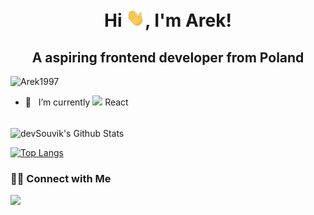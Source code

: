 <h1 align="center">Hi <img src="https://raw.githubusercontent.com/parth-27/parth-27/master/Hi.gif" width="30px">, I'm Arek!</h1>
<h2 align="center">A aspiring frontend developer from Poland</h2>

<p align="left"> <img src="https://komarev.com/ghpvc/?username=Arek1997&label=Profile%20views&color=0e75b6&style=flat" alt="Arek1997" /> </p>

- 🔭 &nbsp; I’m currently <img height="20px" src="https://cdn4.iconfinder.com/data/icons/logos-3/600/React.js_logo-512.png"> React


<br>

<img align="center" src="https://github-readme-stats.vercel.app/api?username=Arek1997&include_all_commits=true&count_private=true&show_icons=true&line_height=20&title_color=7A7ADB&icon_color=2234AE&text_color=D3D3D3&bg_color=0,000000,130F40" alt="devSouvik's Github Stats">

</br>

[![Top Langs](https://github-readme-stats.vercel.app/api/top-langs/?username=Arek1997&layout=compact&text_color=daf7dc&bg_color=151515)](https://github.com/Arek1997/github-readme-stats)


<h3> 🤝🏻 Connect with Me </h3>

<p align="center">

 <a href="https://www.linkedin.com/in/arkadiusz-szewczyk-b93b33240/" target="_blank" rel="noopener noreferrer"><img src="https://img.icons8.com/plasticine/100/000000/linkedin.png" width="50" /></a>

</p>
